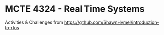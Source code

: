 # MCTE 4324 - Real Time Systems

Activities & Challenges from https://github.com/ShawnHymel/introduction-to-rtos
